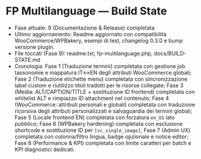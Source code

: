 # FP Multilanguage — Build State
- Fase attuale: 9 (Documentazione & Release) completata
- Ultimo aggiornamento: Readme aggiornato con compatibilità WooCommerce/WPBakery, esempi di test, changelog 0.3.0 e bump versione plugin.
- File toccati (Fase 9): readme.txt, fp-multilanguage.php, docs/BUILD-STATE.md
- Cronologia: Fase 1 (Traduzione termini) completata con gestione job tassonomie e mappatura IT↔EN degli attributi WooCommerce globali; Fase 2 (Traduzione etichette menu) completata con sincronizzazione label custom e riutilizzo titoli tradotti per le risorse collegate; Fase 3 (Media: ALT/CAPTION/TITLE + sostituzione ID frontend) completata con whitelist ALT e rimpiazzo ID attachment nel contenuto; Fase 4 (WooCommerce: attributi personali e globali) completata con traduzione ricorsiva degli attributi personalizzati e salvaguardia dei termini globali; Fase 5 (Locale frontend EN) completata con forzatura `en_US` lato pubblico; Fase 6 (WPBakery hardening) completata con esclusione shortcode e sostituzione ID per `[vc_single_image]`; Fase 7 (Admin UX) completata con colonna/filtro lingua, badge opzionale e notice editor; Fase 8 (Performance & KPI) completata con limite caratteri per batch e KPI diagnostici dedicati.
